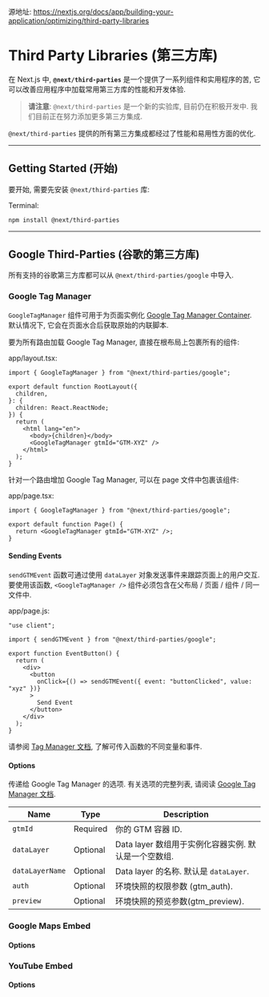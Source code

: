 源地址: https://nextjs.org/docs/app/building-your-application/optimizing/third-party-libraries

# Third Party Libraries (第三方库)

在 Next.js 中, **`@next/third-parties`** 是一个提供了一系列组件和实用程序的苦, 它可以改善应用程序中加载常用第三方库的性能和开发体验.

> **请注意**: `@next/third-parties` 是一个新的实验库, 目前仍在积极开发中. 我们目前正在努力添加更多第三方集成.

`@next/third-parties` 提供的所有第三方集成都经过了性能和易用性方面的优化.

---

## Getting Started (开始)

要开始, 需要先安装 `@next/third-parties` 库:

Terminal:

```bash
npm install @next/third-parties
```

---

## Google Third-Parties (谷歌的第三方库)

所有支持的谷歌第三方库都可以从 `@next/third-parties/google` 中导入.

### Google Tag Manager

`GoogleTagManager` 组件可用于为页面实例化 [Google Tag Manager Container](https://developers.google.com/tag-platform/tag-manager). 默认情况下, 它会在页面水合后获取原始的内联脚本.

要为所有路由加载 Google Tag Manager, 直接在根布局上包裹所有的组件:

app/layout.tsx:

```tsx
import { GoogleTagManager } from "@next/third-parties/google";

export default function RootLayout({
  children,
}: {
  children: React.ReactNode;
}) {
  return (
    <html lang="en">
      <body>{children}</body>
      <GoogleTagManager gtmId="GTM-XYZ" />
    </html>
  );
}
```

针对一个路由增加 Google Tag Manager, 可以在 page 文件中包裹该组件:

app/page.tsx:

```tsx
import { GoogleTagManager } from "@next/third-parties/google";

export default function Page() {
  return <GoogleTagManager gtmId="GTM-XYZ" />;
}
```

#### Sending Events

`sendGTMEvent` 函数可通过使用 `dataLayer` 对象发送事件来跟踪页面上的用户交互. 要使用该函数, `<GoogleTagManager />` 组件必须包含在父布局 / 页面 / 组件 / 同一文件中.

app/page.js:

```tsx
"use client";

import { sendGTMEvent } from "@next/third-parties/google";

export function EventButton() {
  return (
    <div>
      <button
        onClick={() => sendGTMEvent({ event: "buttonClicked", value: "xyz" })}
      >
        Send Event
      </button>
    </div>
  );
}
```

请参阅 [Tag Manager 文档](https://developers.google.com/tag-platform/tag-manager/datalayer), 了解可传入函数的不同变量和事件.

#### Options

传递给 Google Tag Manager 的选项. 有关选项的完整列表, 请阅读 [Google Tag Manager 文档](https://developers.google.com/tag-platform/tag-manager/datalayer).

| Name            | Type     | Description                                          |
| --------------- | -------- | ---------------------------------------------------- |
| `gtmId`         | Required | 你的 GTM 容器 ID.                                    |
| `dataLayer`     | Optional | Data layer 数组用于实例化容器实例. 默认是一个空数组. |
| `dataLayerName` | Optional | Data layer 的名称. 默认是 `dataLayer`.               |
| `auth`          | Optional | 环境快照的权限参数 (gtm_auth).                       |
| `preview`       | Optional | 环境快照的预览参数(gtm_preview).                     |

### Google Maps Embed

#### Options

### YouTube Embed

#### Options
